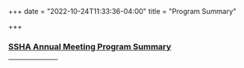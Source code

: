 +++
date = "2022-10-24T11:33:36-04:00"
title = "Program Summary"

+++

### <a href="https://ssha2022.ssha.org/summary" target="_blank">SSHA Annual Meeting Program Summary</a>  

<hr width="100">  